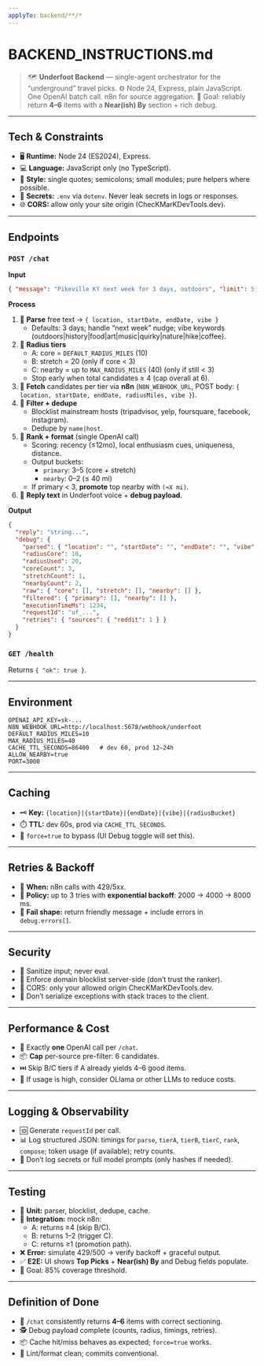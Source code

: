```yaml
---
applyTo: backend/**/*
---
```


# BACKEND\_INSTRUCTIONS.md

> 🗺️ **Underfoot Backend** — single-agent orchestrator for the “underground” travel picks.
> ⚙️ Node 24, Express, plain JavaScript. One OpenAI batch call. n8n for source aggregation.
> 🎯 Goal: reliably return **4–6** items with a **Near(ish) By** section + rich debug.

---

## Tech & Constraints

- 🖥️ **Runtime:** Node 24 (ES2024), Express.
- 💻 **Language:** JavaScript only (no TypeScript).
- 🎨 **Style:** single quotes; semicolons; small modules; pure helpers where possible.
- 🔑 **Secrets:** `.env` via `dotenv`. Never leak secrets in logs or responses.
- 🌐 **CORS:** allow only your site origin (ChecKMarKDevTools.dev).

---

## Endpoints

### `POST /chat`

**Input**

```json
{ "message": "Pikeville KY next week for 3 days, outdoors", "limit": 5, "force": false }
```

**Process**

1. 📝 **Parse** free text → `{ location, startDate, endDate, vibe }`
   - Defaults: 3 days; handle “next week” nudge; vibe keywords (outdoors|history|food|art|music|quirky|nature|hike|coffee).
2. 📍 **Radius tiers**
   - A: core = `DEFAULT_RADIUS_MILES` (10)
   - B: stretch = 20 (only if core < 3)
   - C: nearby = up to `MAX_RADIUS_MILES` (40) (only if still < 3)
   - Stop early when total candidates ≥ 4 (cap overall at 6).
3. 🔄 **Fetch** candidates per tier via **n8n** (`N8N_WEBHOOK_URL`, POST body: `{ location, startDate, endDate, radiusMiles, vibe }`).
4. 🧹 **Filter + dedupe**
   - Blocklist mainstream hosts (tripadvisor, yelp, foursquare, facebook, instagram).
   - Dedupe by `name|host`.
5. 🧠 **Rank + format** (single OpenAI call)
   - Scoring: recency (≤12mo), local enthusiasm cues, uniqueness, distance.
   - Output buckets:
     - `primary`: 3–5 (core + stretch)
     - `nearby`: 0–2 (≤ 40 mi)
   - If primary < 3, **promote** top nearby with `(≈X mi)`.
6. 💬 **Reply text** in Underfoot voice + **debug payload**.

**Output**

```json
{
  "reply": "string...",
  "debug": {
    "parsed": { "location": "", "startDate": "", "endDate": "", "vibe": "" },
    "radiusCore": 10,
    "radiusUsed": 20,
    "coreCount": 3,
    "stretchCount": 1,
    "nearbyCount": 2,
    "raw": { "core": [], "stretch": [], "nearby": [] },
    "filtered": { "primary": [], "nearby": [] },
    "executionTimeMs": 1234,
    "requestId": "uf_...",
    "retries": { "sources": { "reddit": 1 } }
  }
}
```

### `GET /health`

Returns `{ "ok": true }`.

---

## Environment

```
OPENAI_API_KEY=sk-...
N8N_WEBHOOK_URL=http://localhost:5678/webhook/underfoot
DEFAULT_RADIUS_MILES=10
MAX_RADIUS_MILES=40
CACHE_TTL_SECONDS=86400   # dev 60, prod 12–24h
ALLOW_NEARBY=true
PORT=3000
```

---

## Caching

- 🗝️ **Key:** `{location}|{startDate}|{endDate}|{vibe}|{radiusBucket}`
- ⏱️ **TTL:** dev 60s, prod via `CACHE_TTL_SECONDS`.
- 🔄 `force=true` to bypass (UI Debug toggle will set this).

---

## Retries & Backoff

- 🚦 **When:** n8n calls with 429/5xx.
- 🔁 **Policy:** up to 3 tries with **exponential backoff**: 2000 → 4000 → 8000 ms.
- 🤝 **Fail shape:** return friendly message + include errors in `debug.errors[]`.

---

## Security

- 🧽 Sanitize input; never eval.
- 🚫 Enforce domain blocklist server-side (don’t trust the ranker).
- 🔐 CORS: only your allowed origin ChecKMarKDevTools.dev.
- 🛑 Don’t serialize exceptions with stack traces to the client.

---

## Performance & Cost

- 🎯 Exactly **one** OpenAI call per `/chat`.
- 📦 **Cap** per-source pre-filter: 6 candidates.
- ⏭️ Skip B/C tiers if A already yields 4–6 good items.
- 💸 If usage is high, consider OLlama or other LLMs to reduce costs.

---

## Logging & Observability

- 🆔 Generate `requestId` per call.
- 📊 Log structured JSON: timings for `parse`, `tierA`, `tierB`, `tierC`, `rank`, `compose`; token usage (if available); retry counts.
- 🚫 Don’t log secrets or full model prompts (only hashes if needed).

---

## Testing

- 🧪 **Unit:** parser, blocklist, dedupe, cache.
- 🔄 **Integration:** mock n8n:
  - A: returns ≥4 (skip B/C).
  - B: returns 1–2 (trigger C).
  - C: returns ≥1 (promotion path).
- ❌ **Error:** simulate 429/500 → verify backoff + graceful output.
- ✅ **E2E:** UI shows **Top Picks** + **Near(ish) By** and Debug fields populate.
- 🎯 Goal: 85% coverage threshold.

---

## Definition of Done

- 🏁 `/chat` consistently returns **4–6** items with correct sectioning.
- 🕵️ Debug payload complete (counts, radius, timings, retries).
- 📦 Cache hit/miss behaves as expected; `force=true` works.
- 🧹 Lint/format clean; commits conventional.
